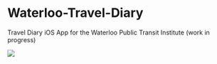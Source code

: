 # Waterloo-Travel-Diary
Travel Diary iOS App for the Waterloo Public Transit Institute (work in progress)

[![](http://img.youtube.com/vi/sF-S33bOrs0/0.jpg)](http://www.youtube.com/watch?v=sF-S33bOrs0 "Travel Diary Screenshot")
